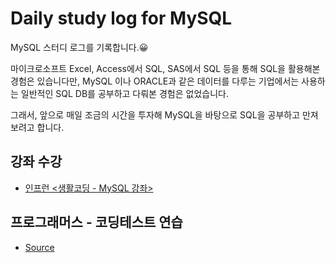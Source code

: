 # Daily study log for MySQL
MySQL 스터디 로그를 기록합니다.😀 

마이크로소프트 Excel, Access에서 SQL, SAS에서 SQL 등을 통해 SQL을 활용해본 경험은 있습니다만, MySQL 이나 ORACLE과 같은 데이터를 다루는 기업에서는 사용하는 일반적인 SQL DB를 공부하고 다뤄본 경험은 없었습니다.

그래서, 앞으로 매일 조금의 시간을 투자해 MySQL을 바탕으로 SQL을 공부하고 만져보려고 합니다.

## 강좌 수강
- [인프런 <생활코딩 - MySQL 강좌>](https://www.inflearn.com/course/mysql-강좌#curriculum)

## 프로그래머스 - 코딩테스트 연습
- [Source](https://programmers.co.kr/learn/challenges)
